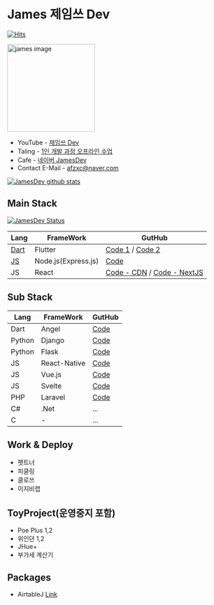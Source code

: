 # James 제임쓰 Dev 

[![Hits](https://hits.seeyoufarm.com/api/count/incr/badge.svg?url=https%3A%2F%2Fgithub.com%2Fdoyle-flutter&count_bg=%2379C83D&title_bg=%23555555&icon=&icon_color=%23E7E7E7&title=hits&edge_flat=false)](https://hits.seeyoufarm.com)

<a href="https://www.youtube.com/channel/UCjpik_Cbt0SeE5kBzao4nqg"><img src="https://raw.githubusercontent.com/doyle-flutter/Recipe/master/2019-11-21.webp" width="200px" alt="james image"></a> 
- YouTube - [제임쓰 Dev](https://www.youtube.com/channel/UCjpik_Cbt0SeE5kBzao4nqg)
- Taling - [1인 개발 과정 오프라인 수업](https://taling.me/Talent/Detail/10726)
- Cafe - [네이버 JamesDev](https://cafe.naver.com/flutterjames)
- Contact E-Mail - afzxc@naver.com

[![JamesDev github stats](https://github-readme-stats.vercel.app/api?username=doyle-flutter)](https://github.com/anuraghazra/github-readme-stats)  

## Main Stack

[![JamesDev Status](https://github-readme-stats.vercel.app/api/top-langs/?username=doyle-flutter&layout=compact)](https://github.com/anuraghazra/github-readme-stats)

Lang | FrameWork | GutHub
------------ | ------------- | ------------- 
[Dart](https://github.com/doyle-flutter/basicDart) | Flutter | [Code 1](https://github.com/doyle-flutter/basicflutter) / [Code 2](https://github.com/doyle-flutter/Recipe)
[JS](https://github.com/doyle-flutter/basicJavascript) | Node.js(Express.js) | [Code](https://github.com/doyle-flutter/basicflutter)
JS | React | [Code - CDN](https://github.com/doyle-flutter/basicReact) / [Code - NextJS](https://github.com/doyle-flutter/NodeJsExpressNextJsReact)


## Sub Stack
Lang | FrameWork | GutHub
------------ | ------------- | ------------- 
Dart | Angel | [Code](https://github.com/doyle-flutter/Recipe)
Python | Django | [Code](https://github.com/doyle-flutter/basicDjangoPython)
Python | Flask | [Code](https://github.com/doyle-flutter/jamesPythonFlaskBackEnd)
JS | React-Native | [Code](https://github.com/doyle-flutter/basicReactNative)
JS | Vue.js | [Code](https://github.com/doyle-flutter/basicVue)
JS | Svelte | [Code](https://github.com/doyle-flutter/basicSvelte)
PHP | Laravel | [Code](https://github.com/doyle-flutter/basicPhpLaravel/tree/master/mylrv)
C# | .Net | ...
C | - | ...

## Work & Deploy
- 펫트너
- 피클링
- 클로쓰
- 이지비랩

## ToyProject(운영중지 포함)
- Poe Plus 1,2
- 위인뎐 1,2
- JHue+
- 부가세 계산기

## Packages 
- AirtableJ [Link](https://pub.dev/packages/airtablej)
